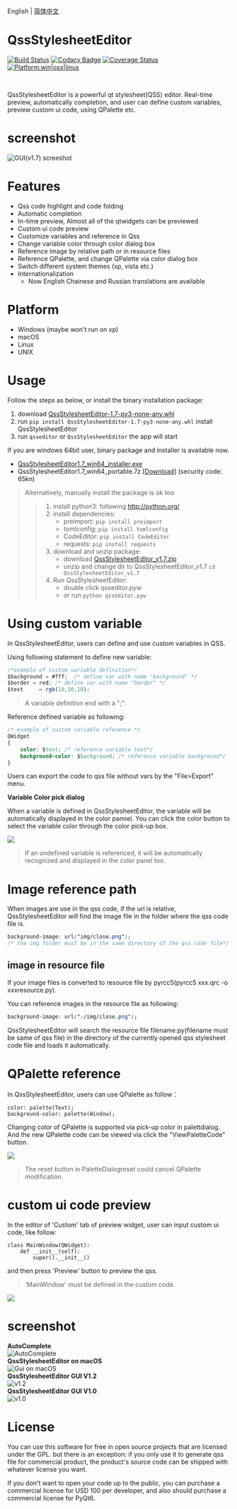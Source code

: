 English | [简体中文](readme_zh-CN.md)

# QssStylesheetEditor

[![Build Status](https://api.travis-ci.com/hustlei/QssStylesheetEditor.svg?branch=master)](https://travis-ci.com/hustlei/QssStylesheetEditor)
[![Codacy Badge](https://api.codacy.com/project/badge/Grade/220d511b3ab146d0b03fef0245e00525)](https://www.codacy.com/manual/hustlei/QssStylesheetEditor?utm_source=github.com&amp;utm_medium=referral&amp;utm_content=hustlei/QssStylesheetEditor&amp;utm_campaign=Badge_Grade)
[![Coverage Status](https://coveralls.io/repos/github/hustlei/QssStylesheetEditor/badge.svg?branch=master)](https://coveralls.io/github/hustlei/QssStylesheetEditor?branch=master)
[<img alt="Platform:win|osx|linux" src="https://raw.githubusercontent.com/hustlei/QssStylesheetEditor/master/docs/assets/badge/platform.svg?sanitize=true" onerror="this.src='https://hustlei.github.io/assets/badge/platform.svg';this.onerror=null" />](https://travis-ci.com/hustlei/QssStylesheetEditor)

<br>

QssStylesheetEditor is a powerful qt stylesheet(QSS) editor.
Real-time preview, automatically completion, and user can define custom variables,
preview custom ui code, using QPalette etc.


# screenshot

![GUI(v1.7) screeshot](https://hustlei.github.io/software/QssStylesheetEditor/screenshot/en/QssStylesheetEditor_v1.7.png  "GUI(v1.7)")

# Features

+ Qss code highlight and code folding
+ Automatic completion
+ In-time preview, Almost all of the qtwidgets can be previewed
+ Custom ui code preview
+ Customize variables and reference in Qss
+ Change variable color through color dialog box
+ Reference image by relative path or in resource files
+ Reference QPalette, and change QPalette via color dialog box
+ Switch different system themes (xp, vista etc.)
+ Internationalization
  + Now English Chainese and Russian translations are available

# Platform

+ Windows (maybe won't run on xp)
+ macOS
+ Linux
+ UNIX


# Usage

Follow the steps as below, or install the binary installation package:

1. download [QssStylesheetEditor-1.7-py3-none-any.whl](https://github.com/hustlei/QssStylesheetEditor/releases)
2. run `pip install QssStylesheetEditor-1.7-py3-none-any.whl` install QssStylesheetEditor
3. run `qsseditor` or `QssStylesheetEditor` the app will start

If you are windows 64bit user, binary package and installer is available now.

+ [QssStylesheetEditor1.7_win64_installer.exe](https://github.com/hustlei/QssStylesheetEditor/releases)
+ QssStylesheetEditor1.7_win64_portable.7z [[Download]](https://pan.baidu.com/s/1T0zzM4Y6h1SwHBsliEUbTQ) (security code: 65kn)


> Alternatively, manually install the package is ok too
> 
>> 1. install python3: following <http://python.org/>
>> 2. install dependencies:
>>     - preimport: `pip install preimport`
>>     - tomlconfig: `pip install tomlconfig`
>>     - CodeEditor: `pip install CodeEditor`
>>     - requests: `pip install requests`
>> 3. download and unzip package:
>>     + download [QssStylesheetEditor_v1.7.zip](https://github.com/hustlei/QssStylesheetEditor/releases)
>>     + unzip and change dir to QssStylesheetEditor_v1.7 `cd QssStylesheetEditor_v1.7`
>> 4. Run QssStylesheetEditor:
>>     + double click qsseditor.pyw
>>     + or run `python qsseditor.pyw`


# Using custom variable 

In QssStylesheetEditor, users can define and use custom variables in QSS. 

Using following statement to define new variable:

~~~js
/*example of custom variable definition*/
$background = #fff;  /* define var with name "background" */
$border = red; /* define var with name "border" */
$text     = rgb(10,10,10);
~~~

> A variable definition end with a ";".

Reference defined variable as following:

~~~css
/* example of custom variable reference */
QWidget
{
    color: $text; /* reference variable text*/
    background-color: $background; /* reference variable background*/
}
~~~


Users can export the code to qss file without vars by the "File>Export" menu.


**Variable Color pick dialog**

When a variable is defined in QssStylesheetEditor, the variable will be automatically displayed in the color pannel. You can click the color button to select the variable color through the color pick-up box.

<img src="https://raw.githubusercontent.com/hustlei/QssStylesheetEditor/master/docs/assets/screenshot/ColorDlg_v1.3.png" style="max-height:480px;max-width:960px"/>

> If an undefined variable is referenced, it will be automatically recognized and displayed in the color panel too. 

# Image reference path

When images are use in the qss code, if the url is relative,  QssStylesheetEditor will find the image file in the folder where the qss code file is.

~~~css
background-image: url("img/close.png");
/* the img folder must be in the same directory of the qss code file*/
~~~


## image in resource file

If your image files is converted to resource file by pyrcc5(pyrcc5 xxx.qrc -o xxxresource.py).

You can reference images in the resource file as following:

~~~css
background-image: url(":/img/close.png");
~~~

QssStylesheetEditor will search the resource file filename.py(filename must be same of qss file) in the directory of the currently opened qss stylesheet code file and loads it automatically.

# QPalette reference

In QssStylesheetEditor, users can use QPalette as follow：

~~~
color: palette(Text);
background-color: palette(Window);
~~~

Changing color of QPalette is supported via pick-up color in palettdialog.
And the new QPalette code can be viewed via click the "ViewPaletteCode" button.

<img src="https://hustlei.github.io/software/QssStylesheetEditor/screenshot/PaletteDlg_V1.7.png" style="max-height:480px;max-width:960px" />

> The reset button in PaletteDialogreset could cancel QPalette modification.

# custom ui code preview

In the  editor of 'Custom' tab of preview widget, user can input custom ui code, like follow:

~~~
class MainWindow(QWidget):
    def __init__(self):
        super().__init__()
~~~

and then press 'Preview' button to preview the qss.

> 'MainWindow' must be defined in the custom code.

<img src="https://hustlei.github.io/software/QssStylesheetEditor/screenshot/CustomPreview_v1.7.png" style="max-height:480px;max-width:960px" />

# screenshot

<div><span><b>AutoComplete</b></span></div>
    <img src="https://raw.githubusercontent.com/hustlei/QssStylesheetEditor/master/docs/assets/screenshot/AutoComplete.png" alt="AutoComplete" style="max-height:480px;max-width:960px"/>

<div><span><b>QssStylesheetEditor on macOS</b></span></div>
    <img src="https://hustlei.github.io/software/QssStylesheetEditor/screenshot/en/QssStylesheetEditor_mac_v1.5.png" alt="Gui on macOS" style="max-height:480px;max-width:960px"/>

<div><span><b>QssStylesheetEditor GUI V1.2</b></span></div>
    <img src="https://raw.githubusercontent.com/hustlei/QssStylesheetEditor/master/docs/assets/screenshot/QssStylesheetEditor_v1.2.png" alt="v1.2" style="max-height:480px;max-width:960px"/>
<div><span><b>QssStylesheetEditor GUI V1.0</b></span></div>
    <img src="https://raw.githubusercontent.com/hustlei/QssStylesheetEditor/master/docs/assets/screenshot/QssStylesheetEditor_v1.0.png" alt="v1.0" style="max-height:480px;max-width:960px"/>


# License
You can use this software for free in open source projects that are licensed under the GPL. but there is an exception: if you only use it to generate qss file for commercial product, the product's source code can be shipped with whatever license you want.

If you don't want to open your code up to the public, you can purchase a commercial license for USD 100 per developer, and also should purchase a commercial license for PyQt6.
